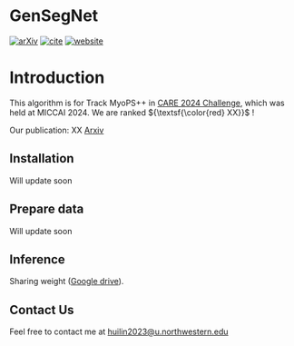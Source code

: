 # GenSegNet 
[![arXiv](https://img.shields.io/badge/arXiv-2311.12437-blue)](XX)
 [![cite](https://img.shields.io/badge/cite-BibTex-yellow)](XX)
[![website](https://img.shields.io/badge/Challenge%20website-50d13d)](https://www.zmic.org.cn/care_2024/track4/)
 

# Introduction
This algorithm is for Track MyoPS++ in [CARE 2024 Challenge](https://www.zmic.org.cn/care_2024/track4/), which was held at MICCAI 2024. We are ranked ${\textsf{\color{red} XX}}$ !

Our publication: XX [Arxiv](XX)


## Installation
Will update soon
## Prepare data
Will update soon
## Inference
Sharing weight ([Google drive](https://drive.google.com/file/d/1BO4whry0i50h_yzqQwUw1k7QyyLUk2U3/view?usp=sharing)). 
## Contact Us
Feel free to contact me at huilin2023@u.northwestern.edu

